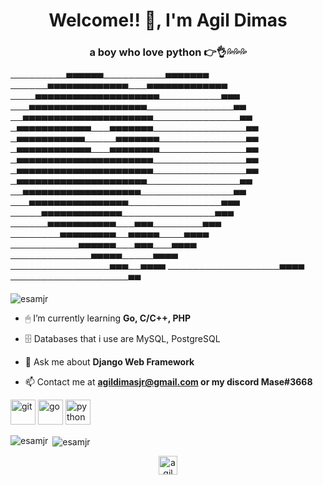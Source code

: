 <h1 align="center">Welcome!! 👋, I'm Agil Dimas</h1>
<h3 align="center">a boy who love python 👉👌💦💦💦</h3>

─────────▀▀▀▀▀▀──────────▀▀▀▀▀▀▀
──────▀▀▀▀▀▀▀▀▀▀▀▀▀───▀▀▀▀▀▀▀▀▀▀▀▀▀
────▀▀▀▀▀▀▀▀▀▀▀▀▀▀▀▀▀▀▀▀──────────▀▀▀
───▀▀▀▀▀▀▀▀▀▀▀▀▀▀▀▀▀▀▀──────────────▀▀
──▀▀▀▀▀▀▀▀▀▀▀▀▀▀▀▀▀▀▀▀▀──────────────▀▀
─▀▀▀▀▀▀▀▀▀▀▀▀───▀▀▀▀▀▀▀───────────────▀▀
─▀▀▀▀▀▀▀▀▀▀▀─────▀▀▀▀▀▀▀──────────────▀▀
─▀▀▀▀▀▀▀▀▀▀▀▀───▀▀▀▀▀▀▀▀──────────────▀▀
─▀▀▀▀▀▀▀▀▀▀▀▀▀▀▀▀▀▀▀▀▀▀───────────────▀▀
─▀▀▀▀▀▀▀▀▀▀▀▀▀▀▀▀▀▀▀▀▀▀───────────────▀▀
─▀▀▀▀▀▀▀▀▀▀▀▀▀▀▀▀▀▀▀▀▀───────────────▀▀
──▀▀▀▀▀▀▀▀▀▀▀▀▀▀▀▀▀▀▀───────────────▀▀
───▀▀▀▀▀▀▀▀▀▀▀▀▀▀▀▀───────────────▀▀▀
─────▀▀▀▀▀▀▀▀▀▀▀▀▀───────────────▀▀▀
──────▀▀▀▀▀▀▀▀▀▀▀───▀▀▀────────▀▀▀
────────▀▀▀▀▀▀▀▀▀──▀▀▀▀▀────▀▀▀▀
───────────▀▀▀▀▀▀───▀▀▀───▀▀▀▀
─────────────▀▀▀▀▀─────▀▀▀▀
────────────────▀▀▀──▀▀▀▀
──────────────────▀▀▀▀
───────────────────▀▀



<p align="left"> <img src="https://komarev.com/ghpvc/?username=esamjr" alt="esamjr" /> </p>

- 🖱 I’m currently learning **Go, C/C++, PHP**

- 🗄 Databases that i use are MySQL, PostgreSQL

- 💬 Ask me about **Django Web Framework**

- 📫 Contact me at **agildimasjr@gmail.com or my discord Mase#3668**

<p align="left"><img src="https://www.vectorlogo.zone/logos/git-scm/git-scm-icon.svg" alt="git" width="40" height="40"/> <img src="https://devicons.github.io/devicon/devicon.git/icons/go/go-original.svg" alt="go" width="40" height="40"/> <img src="https://devicons.github.io/devicon/devicon.git/icons/python/python-original.svg" alt="python" width="40" height="40"/></p><p><img align="left" src="https://github-readme-stats.vercel.app/api/top-langs/?username=esamjr&layout=compact&hide=html" alt="esamjr" /></p>

<p>&nbsp;<img align="center" src="https://github-readme-stats.vercel.app/api?username=esamjr&show_icons=true" alt="esamjr" /></p>

<p align="center">
<a href="https://linkedin.com/in/agil dimas" target="blank"><img align="center" src="https://cdn.jsdelivr.net/npm/simple-icons@3.0.1/icons/linkedin.svg" alt="agil dimas" height="30" width="30" /></a>
</p>
